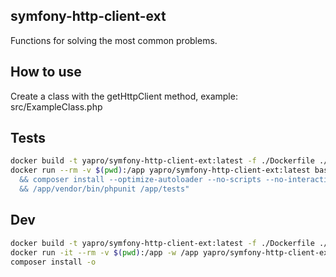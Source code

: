 symfony-http-client-ext
--

Functions for solving the most common problems. 

How to use
---
Create a class with the getHttpClient method, example: src/ExampleClass.php

Tests
------------
```sh
docker build -t yapro/symfony-http-client-ext:latest -f ./Dockerfile ./
docker run --rm -v $(pwd):/app yapro/symfony-http-client-ext:latest bash -c "cd /app \
  && composer install --optimize-autoloader --no-scripts --no-interaction \
  && /app/vendor/bin/phpunit /app/tests"
```

Dev
------------
```sh
docker build -t yapro/symfony-http-client-ext:latest -f ./Dockerfile ./
docker run -it --rm -v $(pwd):/app -w /app yapro/symfony-http-client-ext:latest bash
composer install -o
```
